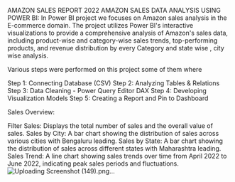 AMAZON SALES REPORT 2022
AMAZON SALES DATA ANALYSIS USING POWER BI: In Power BI project we focuses on Amazon sales analysis in the E-commerce domain. The project utilizes Power BI's interactive visualizations to provide a comprehensive analysis of Amazon's sales data, including product-wise and category-wise sales trends, top-performing products, and revenue distribution by every Category and state wise , city wise analysis.

Various steps were performed on this project some of them where

Step 1: Connecting Database (CSV)
Step 2: Analyzing Tables & Relations
Step 3: Data Cleaning - Power Query Editor DAX
Step 4: Developing Visualization Models
Step 5: Creating a Report and Pin to Dashboard

Sales Overview:

Filter Sales: Displays the total number of sales and the overall value of sales.
Sales by City: A bar chart showing the distribution of sales across various cities with Bengaluru leading.
Sales by State: A bar chart showing the distribution of sales across different states with Maharashtra leading.
Sales Trend: A line chart showing sales trends over time from April 2022 to June 2022, indicating peak sales periods and fluctuations.
![Uploading Screenshot (149).png…]()

